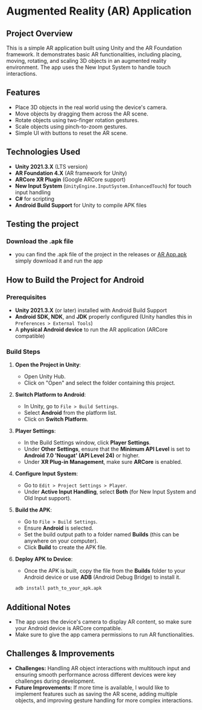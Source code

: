 # Augmented Reality (AR) Application

## Project Overview

This is a simple AR application built using Unity and the AR Foundation framework. It demonstrates basic AR functionalities, including placing, moving, rotating, and scaling 3D objects in an augmented reality environment. The app uses the New Input System to handle touch interactions.

## Features

- Place 3D objects in the real world using the device's camera.
- Move objects by dragging them across the AR scene.
- Rotate objects using two-finger rotation gestures.
- Scale objects using pinch-to-zoom gestures.
- Simple UI with buttons to reset the AR scene.
  
## Technologies Used

- **Unity 2021.3.X** (LTS version)
- **AR Foundation 4.X** (AR framework for Unity)
- **ARCore XR Plugin** (Google ARCore support)
- **New Input System** (`UnityEngine.InputSystem.EnhancedTouch`) for touch input handling
- **C#** for scripting
- **Android Build Support** for Unity to compile APK files

## Testing the project

### Download the .apk file
- you can find the .apk file of the project in the releases or [AR App.apk](https://github.com/DyaaEdDeen/AR-App/releases/download/v0.01/AR.APP.apk)
 simply download it and run the app

## How to Build the Project for Android

### Prerequisites
- **Unity 2021.3.X** (or later) installed with Android Build Support
- **Android SDK, NDK**, and **JDK** properly configured (Unity handles this in `Preferences > External Tools`)
- A **physical Android device** to run the AR application (ARCore compatible)

### Build Steps

1. **Open the Project in Unity**:
   - Open Unity Hub.
   - Click on "Open" and select the folder containing this project.

2. **Switch Platform to Android**:
   - In Unity, go to `File > Build Settings`.
   - Select **Android** from the platform list.
   - Click on **Switch Platform**.

3. **Player Settings**:
   - In the Build Settings window, click **Player Settings**.
   - Under **Other Settings**, ensure that the **Minimum API Level** is set to **Android 7.0 'Nougat' (API Level 24)** or higher.
   - Under **XR Plug-in Management**, make sure **ARCore** is enabled.

4. **Configure Input System**:
   - Go to `Edit > Project Settings > Player`.
   - Under **Active Input Handling**, select **Both** (for New Input System and Old Input support).

5. **Build the APK**:
   - Go to `File > Build Settings`.
   - Ensure **Android** is selected.
   - Set the build output path to a folder named **Builds** (this can be anywhere on your computer).
   - Click **Build** to create the APK file.

6. **Deploy APK to Device**:
   - Once the APK is built, copy the file from the **Builds** folder to your Android device or use **ADB** (Android Debug Bridge) to install it.

   ```bash
   adb install path_to_your_apk.apk

## Additional Notes

- The app uses the device's camera to display AR content, so make sure your Android device is ARCore compatible.
- Make sure to give the app camera permissions to run AR functionalities.

## Challenges & Improvements

- **Challenges:** Handling AR object interactions with multitouch input and ensuring smooth performance across different devices were key challenges during development.
- **Future Improvements:** If more time is available, I would like to implement features such as saving the AR scene, adding multiple objects, and improving gesture handling for more complex interactions.
